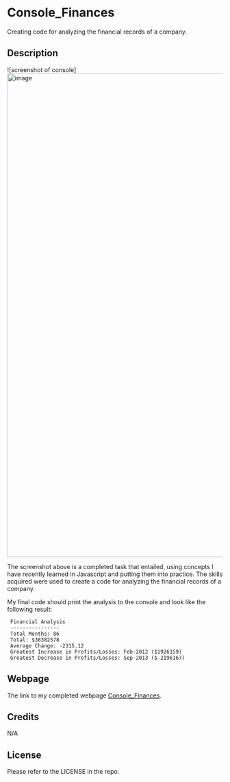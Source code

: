 # Console_Finances
Creating code for analyzing the financial records of a company.

## Description
![screenshot of console]<img width="1127" alt="image" src="https://github.com/AnnamKhalid/Console_Finances/assets/145152059/1cb9e207-e8ba-421e-a3e5-f17791401330">

The screenshot above is a completed task that entailed, using concepts I have recently learned in Javascript and putting them into practice. The skills acquired were used to create a code for analyzing the financial records of a company. 

My final code should print the analysis to the console and look like the following result:

 ```text
  Financial Analysis 
  ----------------
  Total Months: 86
  Total: $38382578
  Average Change: -2315.12
  Greatest Increase in Profits/Losses: Feb-2012 ($1926159)
  Greatest Decrease in Profits/Losses: Sep-2013 ($-2196167)
  ```
## Webpage

The link to my completed webpage [Console_Finances](file:///C:/Users/Annam%20Khalid/bootcamp/04-module/Console_Finances/index.html).

## Credits

N/A

## License

Please refer to the LICENSE in the repo.
